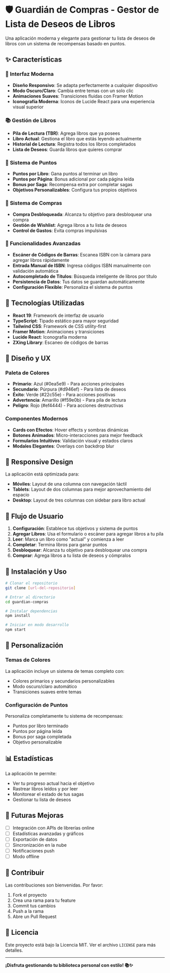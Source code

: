# 🛡️ Guardián de Compras - Gestor de Lista de Deseos de Libros

Una aplicación moderna y elegante para gestionar tu lista de deseos de libros con un sistema de recompensas basado en puntos.

## ✨ Características

### 🎨 **Interfaz Moderna**
- **Diseño Responsivo**: Se adapta perfectamente a cualquier dispositivo
- **Modo Oscuro/Claro**: Cambia entre temas con un solo clic
- **Animaciones Suaves**: Transiciones fluidas con Framer Motion
- **Iconografía Moderna**: Iconos de Lucide React para una experiencia visual superior

### 📚 **Gestión de Libros**
- **Pila de Lectura (TBR)**: Agrega libros que ya posees
- **Libro Actual**: Gestiona el libro que estás leyendo actualmente
- **Historial de Lectura**: Registra todos los libros completados
- **Lista de Deseos**: Guarda libros que quieres comprar

### 🎯 **Sistema de Puntos**
- **Puntos por Libro**: Gana puntos al terminar un libro
- **Puntos por Página**: Bonus adicional por cada página leída
- **Bonus por Saga**: Recompensa extra por completar sagas
- **Objetivos Personalizables**: Configura tus propios objetivos

### 🛒 **Sistema de Compras**
- **Compra Desbloqueada**: Alcanza tu objetivo para desbloquear una compra
- **Gestión de Wishlist**: Agrega libros a tu lista de deseos
- **Control de Gastos**: Evita compras impulsivas

### 📱 **Funcionalidades Avanzadas**
- **Escáner de Códigos de Barras**: Escanea ISBN con la cámara para agregar libros rápidamente
- **Entrada Manual de ISBN**: Ingresa códigos ISBN manualmente con validación automática
- **Autocompletado de Títulos**: Búsqueda inteligente de libros por título
- **Persistencia de Datos**: Tus datos se guardan automáticamente
- **Configuración Flexible**: Personaliza el sistema de puntos

## 🚀 Tecnologías Utilizadas

- **React 19**: Framework de interfaz de usuario
- **TypeScript**: Tipado estático para mayor seguridad
- **Tailwind CSS**: Framework de CSS utility-first
- **Framer Motion**: Animaciones y transiciones
- **Lucide React**: Iconografía moderna
- **ZXing Library**: Escaneo de códigos de barras

## 🎨 Diseño y UX

### **Paleta de Colores**
- **Primario**: Azul (#0ea5e9) - Para acciones principales
- **Secundario**: Púrpura (#d946ef) - Para lista de deseos
- **Éxito**: Verde (#22c55e) - Para acciones positivas
- **Advertencia**: Amarillo (#f59e0b) - Para pila de lectura
- **Peligro**: Rojo (#ef4444) - Para acciones destructivas

### **Componentes Modernos**
- **Cards con Efectos**: Hover effects y sombras dinámicas
- **Botones Animados**: Micro-interacciones para mejor feedback
- **Formularios Intuitivos**: Validación visual y estados claros
- **Modales Elegantes**: Overlays con backdrop blur

## 📱 Responsive Design

La aplicación está optimizada para:
- **Móviles**: Layout de una columna con navegación táctil
- **Tablets**: Layout de dos columnas para mejor aprovechamiento del espacio
- **Desktop**: Layout de tres columnas con sidebar para libro actual

## 🎯 Flujo de Usuario

1. **Configuración**: Establece tus objetivos y sistema de puntos
2. **Agregar Libros**: Usa el formulario o escáner para agregar libros a tu pila
3. **Leer**: Marca un libro como "actual" y comienza a leer
4. **Completar**: Termina libros para ganar puntos
5. **Desbloquear**: Alcanza tu objetivo para desbloquear una compra
6. **Comprar**: Agrega libros a tu lista de deseos y cómpralos

## 🔧 Instalación y Uso

```bash
# Clonar el repositorio
git clone [url-del-repositorio]

# Entrar al directorio
cd guardian-compras

# Instalar dependencias
npm install

# Iniciar en modo desarrollo
npm start
```

## 🎨 Personalización

### **Temas de Colores**
La aplicación incluye un sistema de temas completo con:
- Colores primarios y secundarios personalizables
- Modo oscuro/claro automático
- Transiciones suaves entre temas

### **Configuración de Puntos**
Personaliza completamente tu sistema de recompensas:
- Puntos por libro terminado
- Puntos por página leída
- Bonus por saga completada
- Objetivo personalizable

## 📊 Estadísticas

La aplicación te permite:
- Ver tu progreso actual hacia el objetivo
- Rastrear libros leídos y por leer
- Monitorear el estado de tus sagas
- Gestionar tu lista de deseos

## 🔮 Futuras Mejoras

- [ ] Integración con APIs de librerías online
- [ ] Estadísticas avanzadas y gráficos
- [ ] Exportación de datos
- [ ] Sincronización en la nube
- [ ] Notificaciones push
- [ ] Modo offline

## 🤝 Contribuir

Las contribuciones son bienvenidas. Por favor:
1. Fork el proyecto
2. Crea una rama para tu feature
3. Commit tus cambios
4. Push a la rama
5. Abre un Pull Request

## 📄 Licencia

Este proyecto está bajo la Licencia MIT. Ver el archivo `LICENSE` para más detalles.

---

**¡Disfruta gestionando tu biblioteca personal con estilo! 📚✨** 